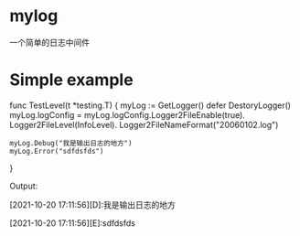 # mylog
一个简单的日志中间件
# Simple example

func TestLevel(t *testing.T) {
	myLog := GetLogger()
	defer DestoryLogger()
	myLog.logConfig = myLog.logConfig.Logger2FileEnable(true).
		Logger2FileLevel(InfoLevel).
		Logger2FileNameFormat("20060102.log")

	myLog.Debug("我是输出日志的地方")
	myLog.Error("sdfdsfds")
}

Output:

[2021-10-20 17:11:56][D]:我是输出日志的地方

[2021-10-20 17:11:56][E]:sdfdsfds

